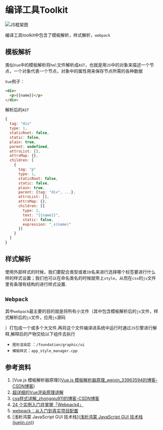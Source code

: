 # 编译工具Toolkit

![JS框架图](E:\DOC\figure\JS应用开发框架.png)

编译工具toolkit中包含了模板解析，样式解析，`webpack`

## 模板解析

类似`Vue`中的模板解析将`hml`文件解析成`AST`，也就是用`JS`中的对象来描述一个节点，一个对象代表一个节点，对象中的属性用来保存节点所需的各种数据

`Vue`例子：

```html
<div>
  <p>{{name}}</p>
</div>
```

解析后的`AST`

```javascript
{
  tag: "div"
  type: 1,
  staticRoot: false,
  static: false,
  plain: true,
  parent: undefined,
  attrsList: [],
  attrsMap: {},
  children: [
    {
      tag: "p"
      type: 1,
      staticRoot: false,
      static: false,
      plain: true,
      parent: {tag: "div", ...},
      attrsList: [],
      attrsMap: {},
      children: [{
        type: 2,
        text: "{{name}}",
        static: false,
        expression: "_s(name)"
      }]
    }
  ]
}
```



## 样式解析

使用外部样式的时候，我们要配合类型或者`ID`名来进行选择哪个标签要进行什么样的样式设置；我们也可以在命名类名的时候就带上`style`，从而在`css`的`js`文件里有条理有结构的进行样式设置.

## `Webpack`

其中`webpack`最主要的目的就是将所有小文件（其中包含模板解析后的`js`文件，样式解析后的`js`文件，应用`js`源码

）打包成一个或多个大文件,再将这个文件编译进系统中运行时通过`JS`引擎进行解释,解释后的产物交给以下组件去执行

- `图形渲染层` ：`/foundation/graphic/ui`
- `模板样式`：`app_style_manager.cpp`



## 参考资料

1. [Vue.js 模板解析器原理]([Vue.js 模板解析器原理_weixin_33963594的博客-CSDN博客](https://blog.csdn.net/weixin_33963594/article/details/91422116?utm_medium=distribute.pc_relevant.none-task-blog-2~default~BlogCommendFromBaidu~default-7.control&dist_request_id=1619573848868_85120&depth_1-utm_source=distribute.pc_relevant.none-task-blog-2~default~BlogCommendFromBaidu~default-7.control))
2. [超详细的Vue渲染原理讲解]([超详细的Vue渲染原理讲解_夕山雨的博客-CSDN博客_vue渲染原理](https://blog.csdn.net/qq_41694291/article/details/108435096?utm_medium=distribute.pc_relevant.none-task-blog-2~default~BlogCommendFromMachineLearnPai2~default-1.control&dist_request_id=1619574776661_72056&depth_1-utm_source=distribute.pc_relevant.none-task-blog-2~default~BlogCommendFromMachineLearnPai2~default-1.control))
3. [css样式详解_zhongqiu911的博客-CSDN博客](https://blog.csdn.net/zhongqiu911/article/details/110079465)
4. [24 个实例入门并掌握「Webpack4」](https://juejin.cn/post/6844903817322954759)
5. [webpack：从入门到真实项目配置](https://juejin.cn/post/6844903495959576583)
6. [浅析鸿蒙 JavaScript GUI 技术栈]([浅析鸿蒙 JavaScript GUI 技术栈 (juejin.cn)](https://juejin.cn/post/6872154561574862855))

